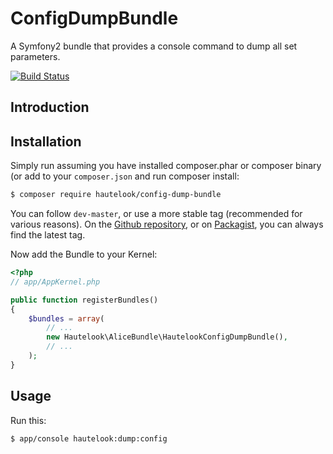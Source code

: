 ConfigDumpBundle
================

A Symfony2 bundle that provides a console command to dump all set parameters.

[![Build Status](https://travis-ci.org/hautelook/ConfigDumpBundle.svg)](https://travis-ci.org/hautelook/ConfigDumpBundle)

## Introduction

## Installation

Simply run assuming you have installed composer.phar or composer binary (or add to your `composer.json` and run composer
install:

```bash
$ composer require hautelook/config-dump-bundle
```

You can follow `dev-master`, or use a more stable tag (recommended for various reasons). On the
[Github repository](https://github.com/hautelook/ConfigDumpBundle), or on [Packagist](http://www.packagist.org), you can
always find the latest tag.

Now add the Bundle to your Kernel:

```php
<?php
// app/AppKernel.php

public function registerBundles()
{
    $bundles = array(
        // ...
        new Hautelook\AliceBundle\HautelookConfigDumpBundle(),
        // ...
    );
}
```


## Usage

Run this:

```bash
$ app/console hautelook:dump:config
```
